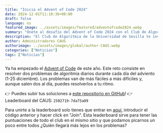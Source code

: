 ```yaml
---
title: "Inicia el Advent of Code 2024"
date: 2024-12-01T11:10:36+08:00
draft: false
language: es
featured_image: ../assets/images/featured/adventofcode2024.webp
summary: "Únete al desafío del Advent of Code 2024 con el Club de Algoritmia de la Universidad de Sevilla. Resuelve problemas algorítmicos diarios, comparte tus soluciones y compite en nuestra leaderboard privada."
description: "El Club de Algoritmia de la Universidad de Sevilla te invita a participar en el Advent of Code 2024, un emocionante reto de programación que se desarrolla durante todo el mes de diciembre. Descubre cómo unirte, comparte tus soluciones en nuestra comunidad de GitHub, y compite amistosamente en nuestra leaderboard privada. Es el momento perfecto para aprender, mejorar tus habilidades y divertirte resolviendo problemas algorítmicos."
author: Administradores CAUS
authorimage: ../assets/images/global/author-CAUS.webp
categories: ["Noticias"]
tags: ["Noticias"]
---
```



Ya ha empezado el [Advent of Code]( https://adventofcode.com/ ) de este año. Este reto consiste en resolver dos problemas de algoritmia diarios durante cada día del adviento (1-25 diciembre). Los problemas van de más fáciles a más difíciles y, aunque salen dos al día, puedes resolverlos a tu ritmo.

👉 Puedes subir tus soluciones a [este repositorio en GitHub]( https://github.com/algoritmiaUS/advent-of-code )!
👉 Leaderboard del CAUS: `2502719-7da75a09`

Para unirte a la leaderboard solo tienes que entrar en [aquí]( https://adventofcode.com/2024/leaderboard/private ), introducir el código anterior y hacer click en "Join". Esta leaderboard sirve para tener las puntuaciones de todo el club en el mismo sitio y que podamos picarnos un poco entre todos ¿Quién llegará más lejos en los problemas?